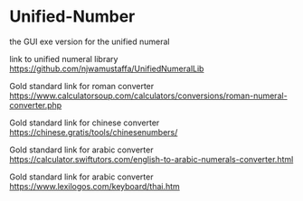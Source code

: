 # Unified-Number

the GUI exe version for the unified numeral

link to unified numeral library https://github.com/njwamustaffa/UnifiedNumeralLib

Gold standard link for roman converter https://www.calculatorsoup.com/calculators/conversions/roman-numeral-converter.php

Gold standard link for chinese converter https://chinese.gratis/tools/chinesenumbers/

Gold standard link for arabic converter https://calculator.swiftutors.com/english-to-arabic-numerals-converter.html

Gold standard link for arabic converter https://www.lexilogos.com/keyboard/thai.htm
